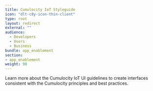 ```yaml
---
title: Cumulocity IoT Styleguide
icon: "dlt-c8y-icon-thin-client"
type: root
layout: redirect
external: ""
audience:
  - Developers
  - Users
  - Business
bundle: app_enablement
section:
- app_enablement
weight: 90
---
```


Learn more about the Cumulocity IoT UI guidelines to create interfaces consistent with the Cumulocity principles and best practices.
